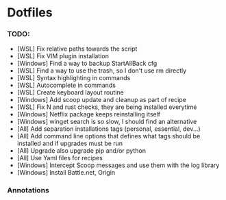 # Dotfiles

### TODO:

- [WSL] Fix relative paths towards the script
- [WSL] Fix VIM plugin installation
- [Windows] Find a way to backup StartAllBack cfg
- [WSL] Find a way to use the trash, so I don't use rm directly
- [WSL] Syntax highlighting in commands
- [WSL] Autocomplete in commands
- [WSL] Create keyboard layout routine
- [Windows] Add scoop update and cleanup as part of recipe
- [WSL] Fix N and rust checks, they are being installed everytime
- [Windows] Netflix package keeps reinstalling itself
- [Windows] winget search is so slow, I should find an alternative
- [All] Add separation installations tags (personal, essential, dev...)
- [All] Add command line options that defines what tags should be installed and if upgrades must be run
- [All] Upgrade also upgrade pip and/or python
- [All] Use Yaml files for recipes 
- [Windows] Intercept Scoop messages and use them with the log library
- [Windows] Install Battle.net, Origin

### Annotations
